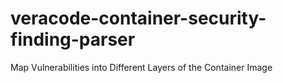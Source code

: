 # veracode-container-security-finding-parser
Map Vulnerabilities into Different Layers of the Container Image

